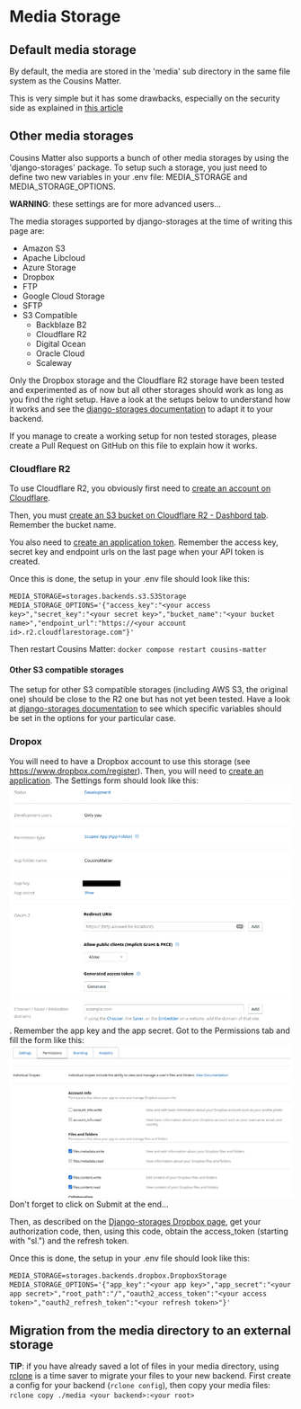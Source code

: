 # Media Storage

## Default media storage
By default, the media are stored in the 'media' sub directory in the same file system as the Cousins Matter.

This is very simple but it has some drawbacks, especially on the security side as explained in [this article](https://security.googleblog.com/2012/08/content-hosting-for-modern-web.html)

## Other media storages
Cousins Matter also supports a bunch of other media storages by using the 'django-storages' package. To setup such a storage, you just need to define two new variables in your .env file: MEDIA_STORAGE and MEDIA_STORAGE_OPTIONS.

__WARNING__: these settings are for more advanced users...

The media storages supported by django-storages at the time of writing this page are: 

* Amazon S3
* Apache Libcloud
* Azure Storage
* Dropbox
* FTP
* Google Cloud Storage
* SFTP
* S3 Compatible
	* Backblaze B2
	* Cloudflare R2
	* Digital Ocean
	* Oracle Cloud
	* Scaleway

Only the Dropbox storage and the Cloudflare R2 storage have been tested and experimented as of now but all other storages should work as long as you find the right setup. Have a look at the setups below to understand how it works and see the [django-storages documentation](https://django-storages.readthedocs.io/en/latest/index.html) to adapt it to your backend. 

If you manage to create a working setup for non tested storages, please create a Pull Request on GitHub on this file to explain how it works.

### Cloudflare R2
To use Cloudflare R2, you obviously first need to [create an account on Cloudflare](https://developers.cloudflare.com/fundamentals/account/create-account/).

Then, you must [create an S3 bucket on Cloudflare R2 - Dashbord tab](https://developers.cloudflare.com/r2/data-catalog/get-started/#1-create-an-r2-bucket). Remember the bucket name.

You also need to [create an application token](https://developers.cloudflare.com/r2/api/tokens/). Remember the access key, secret key and endpoint urls on the last page when your API token is created.

Once this is done, the setup in your .env file should look like this:
```
MEDIA_STORAGE=storages.backends.s3.S3Storage
MEDIA_STORAGE_OPTIONS='{"access_key":"<your access key>","secret_key":"<your secret key>","bucket_name":"<your bucket name>","endpoint_url":"https://<your account id>.r2.cloudflarestorage.com"}'
```
Then restart Cousins Matter: `docker compose restart cousins-matter`

#### Other S3 compatible storages
The setup for other S3 compatible storages (including AWS S3, the original one) should be close to the R2 one but has not yet been tested.
Have a look at [django-storages documentation](https://django-storages.readthedocs.io/en/latest/index.html) to see which specific variables should be set in the options for your particular case.

### Dropox
You will need to have a Dropbox account to use this storage (see https://www.dropbox.com/register).
Then, you will need to [create an application](https://www.dropbox.com/developers/apps). The Settings form should look like this:
![create dropbox app](assets/create_dropbox_app.webp). Remember the app key and the app secret.
Got to the Permissions tab and fill the form like this:
![dropbox app permissions](assets/dropbox_app_permissions.webp)
Don't forget to click on Submit at the end...

Then, as described on the [Django-storages Dropbox page](https://django-storages.readthedocs.io/en/latest/backends/dropbox.html), get your authorization code, then, using this code, obtain the access_token (starting with "sl.") and the refresh token.

Once this is done, the setup in your .env file should look like this:
```
MEDIA_STORAGE=storages.backends.dropbox.DropboxStorage
MEDIA_STORAGE_OPTIONS='{"app_key":"<your app key>","app_secret":"<your app secret>","root_path":"/","oauth2_access_token":"<your access token>","oauth2_refresh_token":"<your refresh token>"}'
```

## Migration from the media directory to an external storage

__TIP__: if you have already saved a lot of files in your media directory, using [rclone](https://rclone.org/install/) is a time saver to migrate your files to your new backend. First create a config for your backend (`rclone config`), then copy your media files: `rclone copy ./media <your backend>:<your root>`

